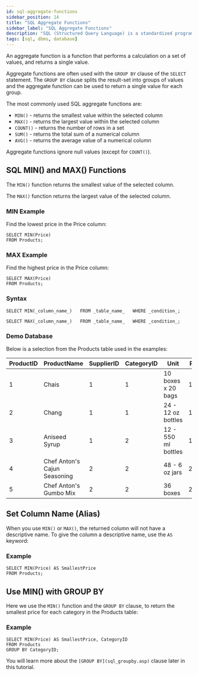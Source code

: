 ```yaml
---
id: sql-aggregate-functions
sidebar_position: 14
title: "SQL Aggregate Functions"
sidebar_label: "SQL Aggregate Functions"
description: "SQL (Structured Query Language) is a standardized programming language for managing and manipulating relational databases."
tags: [sql, dbms, database]
---
```


An aggregate function is a function that performs a calculation on a set of values, and returns a single value.

Aggregate functions are often used with the `GROUP BY` clause of the `SELECT` statement. The `GROUP BY` clause splits the result-set into groups of values and the aggregate function can be used to return a single value for each group.

The most commonly used SQL aggregate functions are:

*   `MIN()` - returns the smallest value within the selected column
*   `MAX()` - returns the largest value within the selected column
*   `COUNT()` - returns the number of rows in a set
*   `SUM()` - returns the total sum of a numerical column
*   `AVG()` - returns the average value of a numerical column

Aggregate functions ignore null values (except for `COUNT()`).


## SQL MIN() and MAX() Functions

The `MIN()` function returns the smallest value of the selected column.

The `MAX()` function returns the largest value of the selected column.

### MIN Example

Find the lowest price in the Price column:
```
SELECT MIN(Price)  
FROM Products;
```

### MAX Example

Find the highest price in the Price column:
```
SELECT MAX(Price)  
FROM Products;
```

### Syntax

`SELECT MIN(_column_name_)   FROM _table_name_   WHERE _condition_;`

`SELECT MAX(_column_name_)   FROM _table_name_   WHERE _condition_;`

### Demo Database

Below is a selection from the Products table used in the examples:

| ProductID | ProductName | SupplierID | CategoryID | Unit | Price |
| --- | --- | --- | --- | --- | --- |
| 1 | Chais | 1 | 1 | 10 boxes x 20 bags | 18 |
| 2 | Chang | 1 | 1 | 24 - 12 oz bottles | 19 |
| 3 | Aniseed Syrup | 1 | 2 | 12 - 550 ml bottles | 10 |
| 4 | Chef Anton's Cajun Seasoning | 2 | 2 | 48 - 6 oz jars | 22 |
| 5 | Chef Anton's Gumbo Mix | 2 | 2 | 36 boxes | 21.35 |

## Set Column Name (Alias)

When you use `MIN()` or `MAX()`, the returned column will not have a descriptive name. To give the column a descriptive name, use the `AS` keyword:

### Example
```
SELECT MIN(Price) AS SmallestPrice  
FROM Products;
```

## Use MIN() with GROUP BY

Here we use the `MIN()` function and the `GROUP BY` clause, to return the smallest price for each category in the Products table:

### Example
```
SELECT MIN(Price) AS SmallestPrice, CategoryID  
FROM Products  
GROUP BY CategoryID;
```

You will learn more about the `[GROUP BY](sql_groupby.asp)` clause later in this tutorial.

